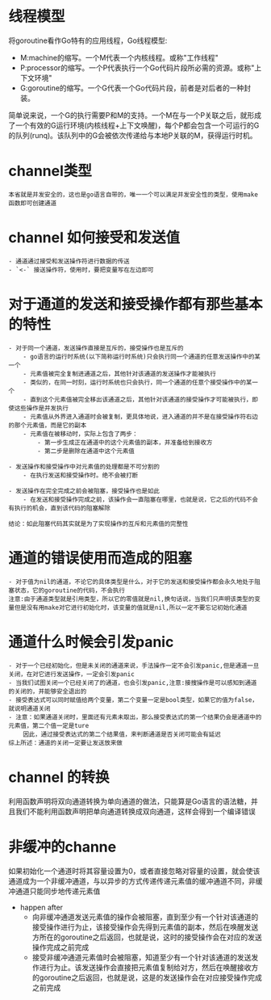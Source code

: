 # 线程模型
将goroutine看作Go特有的应用线程，Go线程模型:  
- M:machine的缩写。一个M代表一个内核线程。或称"工作线程"  
- P:processor的缩写。一个P代表执行一个Go代码片段所必需的资源。或称"上下文环境"  
- G:goroutine的缩写。一个G代表一个Go代码片段，前者是对后者的一种封装。  

简单说来说，一个G的执行需要P和M的支持。一个M在与一个P关联之后，就形成了一个有效的G运行环境(内核线程+上下文唤醒)，每个P都会包含一个可运行的G的队列(runq)。该队列中的G会被依次传递给与本地P关联的M，获得运行时机。

# channel类型
    本省就是并发安全的，这也是go语言自带的，唯一一个可以满足并发安全性的类型，使用make函数即可创建通道

# channel 如何接受和发送值
    - 通道通过接受和发送操作符进行数据的传送
    - `<-` 接送操作符，使用时，要把变量写在左边即可

# 对于通道的发送和接受操作都有那些基本的特性
    - 对于同一个通道，发送操作直接是互斥的，接受操作也是互斥的  
        - go语言的运行时系统(以下简称运行时系统)只会执行同一个通道的任意发送操作中的某一个  
        - 元素值被完全复制进通道之后，其他针对该通道的发送操作才能被执行  
        - 类似的，在同一时刻，运行时系统也只会执行，同一个通道的任意个接受操作中的某一个
        - 直到这个元素值被完全移出该通道之后，其他针对该通道的接受操作才可能被执行，即使这些操作是并发执行  
        - 元素值从外界进入通道时会被复制，更具体地说，进入通道的并不是在接受操作符右边的那个元素值，而是它的副本    
        - 元素值在被移动时，实际上包含了两步：
            - 第一步生成正在通道中的这个元素值的副本，并准备给到接收方  
            - 第二步是删除在通道中这个元素值  

    - 发送操作和接受操作中对元素值的处理都是不可分割的  
        - 在执行发送和接受操作时。绝不会被打断  

    - 发送操作在完全完成之前会被阻塞，接受操作也是如此  
        - 在发送和接受操作完成之前，该操作会一直阻塞在哪里，也就是说，它之后的代码不会有执行的机会，直到该代码的阻塞解除
    
    结论：如此阻塞代码其实就是为了实现操作的互斥和元素值的完整性 

# 通道的错误使用而造成的阻塞  
    - 对于值为nil的通道，不论它的具体类型是什么，对于它的发送和接受操作都会永久地处于阻塞状态，它的goroutine的代码，不会执行
    注意:由于通道类型就是引用类型，所以它的零值就是nil,换句话说，当我们只声明该类型的变量但是没有用make对它进行初始化时，该变量的值就是nil,所以一定不要忘记初始化通道

# 通道什么时候会引发panic
    - 对于一个已经初始化，但是未关闭的通道来说，手法操作一定不会引发panic,但是通道一旦关闭，在对它进行发送操作，一定会引发panic
    - 当我们试图关闭一个已经关闭了的通道，也会引发panic,注意:接搜操作是可以感知到通道的关闭的，并能够安全退出的 
    - 接受表达式可以同时赋值给两个变量，第二个变量一定是bool类型，如果它的值为false，就说明通道关闭
    - 注意：如果通道关闭时，里面还有元素未取出，那么接受表达式的第一个结果仍会是通道中的元素值，第二个值一定是ture
        因此，通过接受表达式的第二个结果值，来判断通道是否关闭可能会有延迟
    综上所述：通道的关闭一定要让发送放来做

# channel 的转换
利用函数声明将双向通道转换为单向通道的做法，只能算是Go语言的语法糖，并且我们不能利用函数声明把单向通道转换成双向通道，这样会得到一个编译错误

# 非缓冲的channe 
如果初始化一个通道时将其容量设置为0，或者直接忽略对容量的设置，就会使该通道成为一个非缓冲通道，与以异步的方式传递传递元素值的缓冲通道不同，非缓冲通道只能同步地传递元素值
- happen after
    - 向非缓冲通道发送元素值的操作会被阻塞，直到至少有一个针对该通道的接受操作进行为止，该接受操作会先得到元素值的副本，然后在唤醒发送方所在的goroutine之后返回，也就是说，这时的接受操作会在对应的发送操作完成之前完成
    - 接受非缓冲通道元素值时会被阻塞，知道至少有一个针对该通道的发送发作进行为止。该发送操作会直接把元素值复制给对方，然后在唤醒接收方的goroutine之后返回，也就是说，这是的发送操作会在对应接受操作完成之前完成
